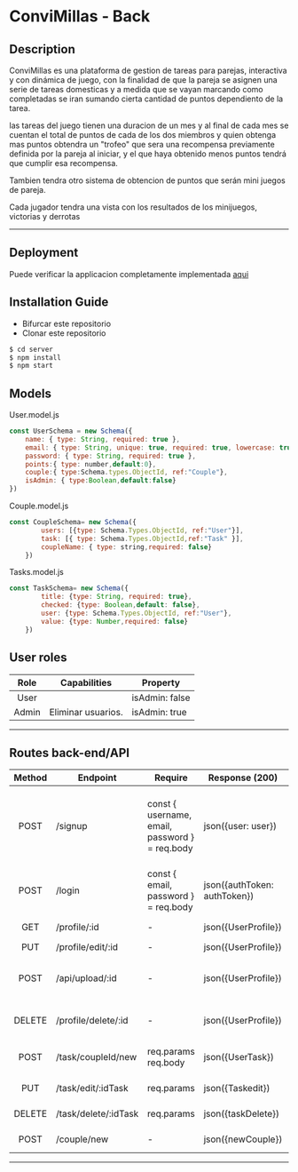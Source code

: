 # ConviMillas - Back
## Description 
ConviMillas es una plataforma de gestion de tareas para parejas, interactiva y con dinámica de juego, con la finalidad de que la pareja se asignen  una serie de tareas domesticas
y a medida que se vayan marcando como completadas se
iran sumando cierta cantidad de puntos dependiento de 
la tarea.

las tareas del juego tienen una duracion de un mes y
al final de cada mes se cuentan el total de puntos de
cada de  los dos miembros y quien obtenga mas puntos obtendra
un "trofeo" que sera una recompensa previamente definida por la pareja al iniciar, y el que haya obtenido menos puntos tendrá que  cumplir esa recompensa.

Tambien tendra otro sistema de obtencion de puntos que serán 
mini juegos de pareja.

Cada jugador tendra una vista con los resultados de los minijuegos, victorias y derrotas

--------------
## Deployment 

Puede verificar la applicacion completamente implementada  [aqui](https://convimillas-new-server.onrender.com)


## Installation Guide
- Bifurcar este repositorio
- Clonar este repositorio
````bash
$ cd server
$ npm install
$ npm start 
````
## Models
User.model.js
````js
const UserSchema = new Schema({
    name: { type: String, required: true },
    email: { type: String, unique: true, required: true, lowercase: true, trim: true },
    password: { type: String, required: true },
    points:{ type: number,default:0},
    couple:{ type:Schema.types.ObjectId, ref:"Couple"},
    isAdmin: { type:Boolean,default:false}
})
````

Couple.model.js
````js
const CoupleSchema= new Schema({
        users: [{type: Schema.Types.ObjectId, ref:"User"}],
        task: [{ type: Schema.Types.ObjectId,ref:"Task" }],
        coupleName: { type: string,required: false}
    })
````
Tasks.model.js
````js
const TaskSchema= new Schema({
        title: {type: String, required: true},
        checked: {type: Boolean,default: false},
        user: {type: Schema.Types.ObjectId, ref:"User"},
        value: {type: Number,required: false}
    })
````


## User roles
| Role  | Capabilities                                                                                                                               | Property       |
| :---: | ------------------------------------------------------------------------------------------------------------------------------------------ | -------------- |
| User  |                                                                       | isAdmin: false |
| Admin | Eliminar usuarios. | isAdmin: true  |
---
## Routes back-end/API
| Method | Endpoint                    | Require                                             | Response (200)                                                        | Action                                                                    |
| :----: | --------------------------- | --------------------------------------------------- |---------------------------------------------------------------------- | ------------------------------------------------------------------------- |
| POST   | /signup                     | const { username, email, password } = req.body      | json({user: user})                                                    | Registra al usuario en la base de datos y devuelve el usuario conectado.        |
| POST   | /login                      | const { email, password } = req.body                | json({authToken: authToken})                                          | logea al usuario ya registrado                                        |
 GET    | /profile/:id                    | -                                                   | json({UserProfile})                                                      |Perfil del usuario |
  PUT    | /profile/edit/:id                   | -                                                   | json({UserProfile})
   POST  | /api/upload/:id                   | -                                                   | json({UserProfile})                                                      |Perfil del usuario añadir imagen|                                                      |Editar perfil del usuario |
   DELETE   | /profile/delete/:id                  | -                                                   | json({UserProfile})                                                      |si es admin eliminar usuario |
 POST  | /task/coupleId/new                    | req.params req.body                                                | json({UserTask})                                                      |crea nuevas tareas para la pareja
PUT    | /task/edit/:idTask                    |  req.params                                                   | json({Taskedit})                                                      | editar las tareas
 | DELETE   | /task/delete/:idTask                  |  req.params      | json({taskDelete})                                                    | eliminar una tarea(admin)     |
  POST    | /couple/new                 | -                                                   | json({newCouple})                                                      |crear una pareja|

---
